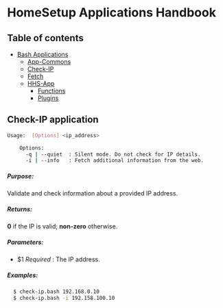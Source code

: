 # HomeSetup Applications Handbook

## Table of contents

<!-- toc -->
- [Bash Applications](../../applications.md)
  * [App-Commons](app-commons.md#application-commons)
  * [Check-IP](check-ip.md#check-ip-application)
  * [Fetch](fetch.md#fetch-application)
  * [HHS-App](hhs-app.md#homesetup-application)
    + [Functions](hhs-app.md#functions)
    + [Plugins](hhs-app.md#plug-ins)
<!-- tocstop -->

## Check-IP application

```bash
Usage:  [Options] <ip_address>

    Options:
      -q | --quiet  : Silent mode. Do not check for IP details.
      -i | --info   : Fetch additional information from the web.
```

##### **Purpose**:

Validate and check information about a provided IP address.

##### **Returns**:

**0** if the IP is valid; **non-zero** otherwise.

##### **Parameters**: 

  - $1 _Required_ : The IP address.

##### **Examples:**

```bash
  $ check-ip.bash 192.168.0.10
  $ check-ip.bash -i 192.158.100.10
```

